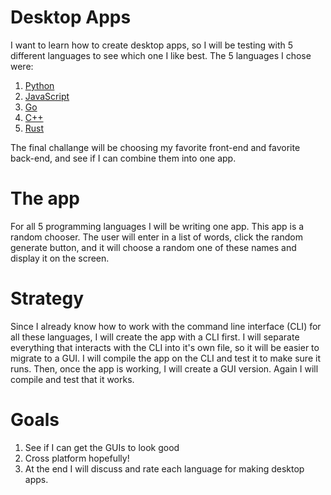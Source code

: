 ﻿# Desktop Apps

I want to learn how to create desktop apps, so I will be testing with 5 different languages to see which one I like best. The 5 languages I chose were:

1. [Python](python/README.md)
2. [JavaScript](javaScript/README.md)
3. [Go](go/README.md)
4. [C++](cpp/README.md)
5. [Rust](rust/README.md)

The final challange will be choosing my favorite front-end and favorite back-end, and see if I can combine them into one app.

# The app

For all 5 programming languages I will be writing one app. This app is a random chooser. The user will enter in a list of words, click the random generate button, and it will choose a random one of these names and display it on the screen.

# Strategy
Since I already know how to work with the command line interface (CLI) for all these languages, I will create the app with a CLI first. I will separate everything that interacts with the CLI into it's own file, so it will be easier to migrate to a GUI. I will compile the app on the CLI and test it to make sure it runs. Then, once the app is working, I will create a GUI version. Again I will compile and test that it works. 

# Goals
1. See if I can get the GUIs to look good
2. Cross platform hopefully!
3. At the end I will discuss and rate each language for making desktop apps. 
